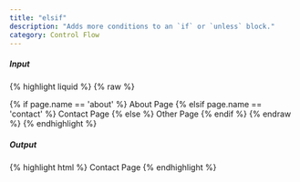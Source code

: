 ```yaml
---
title: "elsif"
description: "Adds more conditions to an `if` or `unless` block."
category: Control Flow
---
```

##### Input

{% highlight liquid %}
{% raw %}
<!-- page.name is set to "contact" -->
{% if page.name == 'about' %}
  About Page
{% elsif page.name == 'contact' %}
  Contact Page
{% else %}
  Other Page
{% endif %}
{% endraw %}
{% endhighlight %}

##### Output

{% highlight html %}
Contact Page
{% endhighlight %}
